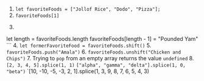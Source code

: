 1. `let favoriteFoods = ["Jollof Rice", "Dodo", "Pizza"];`
2. `favoriteFoods[1]`
3. ```
let length = favoriteFoods.length
	favoriteFoods[length - 1] = "Pounded Yam"
	```
4. `let formerFavoriteFood = favoriteFoods.shift()`
5. `favoriteFoods.push("Amala")`
6. `favoriteFoods.unshift("Chicken and Chips")`
7. Trying to `pop` from an empty array returns the value `undefined`
8. `[2, 3, 4, 5].splice(1, 1)`
`["alpha", "gamma", "delta"].splice(1, 0, "beta")`
`[10, -10, -5, -3, 2, 1].splice(1, 3, 9, 8, 7, 6, 5, 4, 3)
